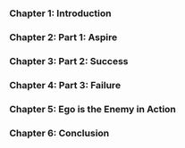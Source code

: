 ### Chapter 1: Introduction

### Chapter 2: Part 1: Aspire

### Chapter 3: Part 2: Success

### Chapter 4: Part 3: Failure

### Chapter 5: Ego is the Enemy in Action

### Chapter 6: Conclusion
